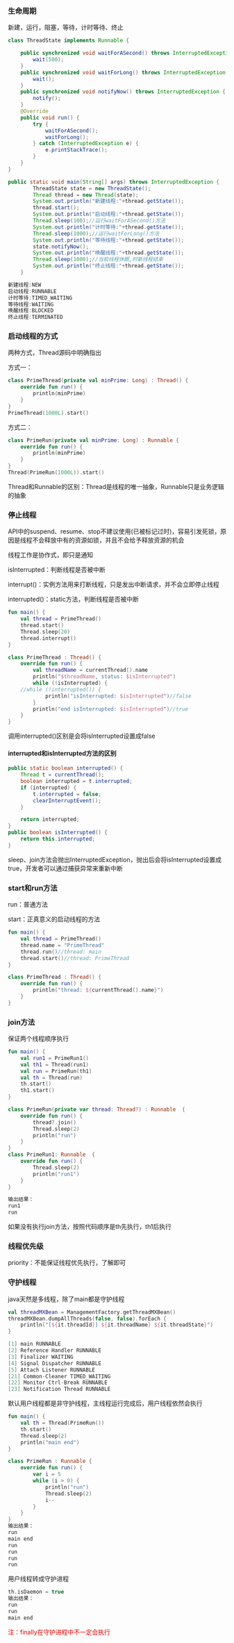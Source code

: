 ### 生命周期

新建，运⾏，阻塞，等待，计时等待、终⽌

```java
class ThreadState implements Runnable {

    public synchronized void waitForASecond() throws InterruptedException {
        wait(500);
    }
    public synchronized void waitForLong() throws InterruptedException {
        wait();
    }
    public synchronized void notifyNow() throws InterruptedException {
        notify();
    }
    @Override
    public void run() {
        try {
            waitForASecond();
            waitForLong();
        } catch (InterruptedException e) {
            e.printStackTrace();
        }
    }
}

public static void main(String[] args) throws InterruptedException {
        ThreadState state = new ThreadState();
        Thread thread = new Thread(state);
        System.out.println("新建线程:"+thread.getState());
        thread.start();
        System.out.println("启动线程:"+thread.getState());
        Thread.sleep(100);//运⾏waitForASecond()⽅法
        System.out.println("计时等待:"+thread.getState());
        Thread.sleep(1000);//运⾏waitForLong()⽅法
        System.out.println("等待线程:"+thread.getState());
        state.notifyNow();
        System.out.println("唤醒线程:"+thread.getState());
        Thread.sleep(1000);//当前线程休眠,时新线程结束
        System.out.println("终⽌线程:"+thread.getState());
    }

新建线程:NEW
启动线程:RUNNABLE
计时等待:TIMED_WAITING
等待线程:WAITING
唤醒线程:BLOCKED
终⽌线程:TERMINATED
```

### 启动线程的方式
两种方式，Thread源码中明确指出

方式一：
```kotlin
class PrimeThread(private val minPrime: Long) : Thread() {
    override fun run() {
        println(minPrime)
    }
}
PrimeThread(1000L).start()
```

方式二：
```kotlin
class PrimeRun(private val minPrime: Long) : Runnable {
    override fun run() {
        println(minPrime)
    }
}
Thread(PrimeRun(1000L)).start()
```

Thread和Runnable的区别：Thread是线程的唯一抽象，Runnable只是业务逻辑的抽象

### 停止线程
API中的suspend、resume、stop不建议使用(已被标记过时)，容易引发死锁，原因是线程不会释放中有的资源如锁，并且不会给予释放资源的机会

线程工作是协作式，即只是通知

isInterrupted：判断线程是否被中断

interrupt()：实例方法用来打断线程，只是发出中断请求，并不会立即停止线程

interrupted()：static方法，判断线程是否被中断

```kotlin
fun main() {
    val thread = PrimeThread()
    thread.start()
    Thread.sleep(20)
    thread.interrupt()
}

class PrimeThread : Thread() {
    override fun run() {
        val threadName = currentThread().name
        println("$threadName, status: $isInterrupted")
        while (!isInterrupted) {
    //while (!interrupted()) {
            println("isInterrupted: $isInterrupted")//false
        }
        println("end isInterrupted: $isInterrupted")//true
    }
}
```
调用interrupted()区别是会将isInterrupted设置成false

#### interrupted和isInterrupted⽅法的区别
```java
public static boolean interrupted() {
    Thread t = currentThread();
    boolean interrupted = t.interrupted;
    if (interrupted) {
        t.interrupted = false;
        clearInterruptEvent();
    }

    return interrupted;
}
public boolean isInterrupted() {
    return this.interrupted;
}
```
sleep、join方法会抛出InterruptedException，抛出后会将isInterrupted设置成true，开发者可以通过捕获异常来重新中断

### start和run方法
run：普通方法

start：正真意义的启动线程的方法

```kotlin
fun main() {
    val thread = PrimeThread()
    thread.name = "PrimeThread"
    thread.run()//thread: main
    thread.start()//thread: PrimeThread
}

class PrimeThread : Thread() {
    override fun run() {
        println("thread: ${currentThread().name}")
    }
}
```
### join方法
保证两个线程顺序执行
```kotlin
fun main() {
    val run1 = PrimeRun1()
    val th1 = Thread(run1)
    val run = PrimeRun(th1)
    val th = Thread(run)
    th.start()
    th1.start()
}

class PrimeRun(private var thread: Thread?) : Runnable  {
    override fun run() {
        thread?.join()
        Thread.sleep(2)
        println("run")
    }
}
class PrimeRun1: Runnable  {
    override fun run() {
        Thread.sleep(2)
        println("run1")
    }
}

输出结果：
run1
run
```
如果没有执行join方法，按照代码顺序是th先执行，th1后执行

### 线程优先级
priority：不能保证线程优先执行，了解即可

### 守护线程
java天然是多线程，除了main都是守护线程
```kotlin
val threadMXBean = ManagementFactory.getThreadMXBean()
threadMXBean.dumpAllThreads(false, false).forEach {
    println("[${it.threadId}] ${it.threadName} ${it.threadState}")
}

[1] main RUNNABLE
[2] Reference Handler RUNNABLE
[3] Finalizer WAITING
[4] Signal Dispatcher RUNNABLE
[5] Attach Listener RUNNABLE
[21] Common-Cleaner TIMED_WAITING
[22] Monitor Ctrl-Break RUNNABLE
[23] Notification Thread RUNNABLE
```
默认用户线程都是非守护线程，主线程运行完成后，用户线程依然会执行
```kotlin
fun main() {
    val th = Thread(PrimeRun())
    th.start()
    Thread.sleep(2)
    println("main end")
}

class PrimeRun : Runnable {
    override fun run() {
        var i = 5
        while (i > 0) {
            println("run")
            Thread.sleep(2)
            i--
        }
    }
}
输出结果：
run
main end
run
run
run
run
```
用户线程转成守护进程
```kotlin
th.isDaemon = true
输出结果：
run
run
main end
```
<font color="#dd0000">注：finally在守护进程中不一定会执行</font>